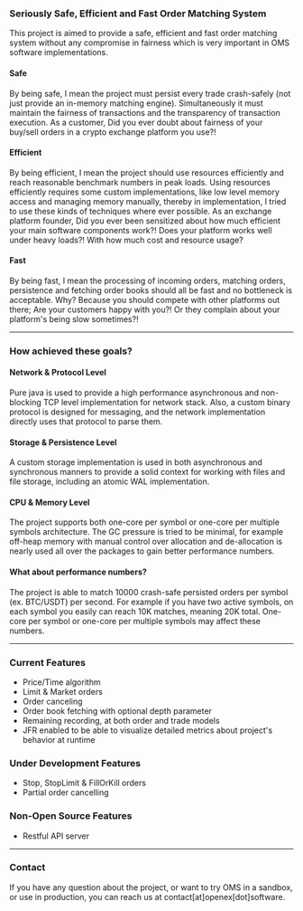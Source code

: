 ### Seriously Safe, Efficient and Fast Order Matching System

This project is aimed to provide a safe, efficient and fast order matching system without any compromise in fairness
which is very important in OMS software implementations.

#### Safe

By being safe, I mean the project must persist every trade crash-safely (not just provide an in-memory matching engine).
Simultaneously it must maintain the fairness of transactions and the transparency of transaction execution. As a
customer, Did you ever doubt about fairness of your buy/sell orders in a crypto exchange platform you use?!

#### Efficient

By being efficient, I mean the project should use resources efficiently and reach reasonable benchmark numbers in peak
loads. Using resources efficiently requires some custom implementations, like low level memory access and managing
memory manually, thereby in implementation, I tried to use these kinds of techniques where ever possible. As an exchange
platform founder, Did you ever been sensitized about how much efficient your main software components work?! Does your
platform works well under heavy loads?! With how much cost and resource usage?

#### Fast

By being fast, I mean the processing of incoming orders, matching orders, persistence and fetching order books should
all be fast and no bottleneck is acceptable. Why? Because you should compete with other platforms out there; Are your
customers happy with you?! Or they complain about your platform's being slow sometimes?!

---

### How achieved these goals?

#### Network & Protocol Level

Pure java is used to provide a high performance asynchronous and non-blocking TCP level implementation for network
stack. Also, a custom binary protocol is designed for messaging, and the network implementation directly uses that
protocol to parse them.

#### Storage & Persistence Level

A custom storage implementation is used in both asynchronous and synchronous manners to provide a solid context for
working with files and file storage, including an atomic WAL implementation.

#### CPU & Memory Level

The project supports both one-core per symbol or one-core per multiple symbols architecture. The GC pressure is tried to
be minimal, for example off-heap memory with manual control over allocation and de-allocation is nearly used all over
the packages to gain better performance numbers.

#### What about performance numbers?

The project is able to match 10000 crash-safe persisted orders per symbol (ex. BTC/USDT) per second. For example if you
have two active symbols, on each symbol you easily can reach 10K matches, meaning 20K total. One-core per symbol or
one-core per multiple symbols may affect these numbers.

---

### Current Features

- Price/Time algorithm
- Limit & Market orders
- Order canceling
- Order book fetching with optional depth parameter
- Remaining recording, at both order and trade models
- JFR enabled to be able to visualize detailed metrics about project's behavior at runtime

### Under Development Features

- Stop, StopLimit & FillOrKill orders
- Partial order cancelling

### Non-Open Source Features

- Restful API server

---

### Contact

If you have any question about the project, or want to try OMS in a sandbox, or use in production, you can reach us at
contact[at]openex[dot]software.
